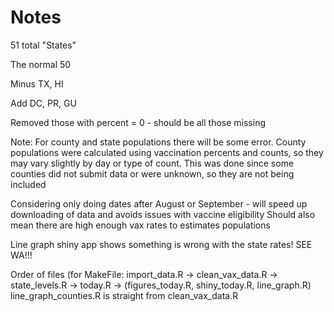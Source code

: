 Notes
=====

51 total "States"

The normal 50

Minus TX, HI

Add DC, PR, GU

Removed those with percent = 0 - should be all those missing

Note: For county and state populations there will be some error.
County populations were calculated using vaccination percents and counts, so they may vary slightly by day or type of count.
This was done since some counties did not submit data or were unknown, so they are not being included

Considering only doing dates after August or September - will speed up downloading of data and avoids issues with vaccine eligibility
Should also mean there are high enough vax rates to estimates populations

Line graph shiny app shows something is wrong with the state rates!  SEE WA!!!

Order of files (for MakeFile: import_data.R -> clean_vax_data.R -> state_levels.R -> today.R -> (figures_today.R, shiny_today.R, line_graph.R)
line_graph_counties.R is straight from clean_vax_data.R
